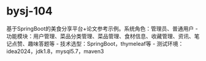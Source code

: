 # bysj-104
基于SpringBoot的美食分享平台+论文参考示例。系统角色：管理员、普通用户 - 功能模块：用户管理、菜品分类管理、菜品管理、食材信息、收藏管理、资讯、笔记点赞、趣味答题等 - 技术选型：SpringBoot，thymeleaf等 - 测试环境：idea2024，jdk1.8，mysql5.7，maven3
